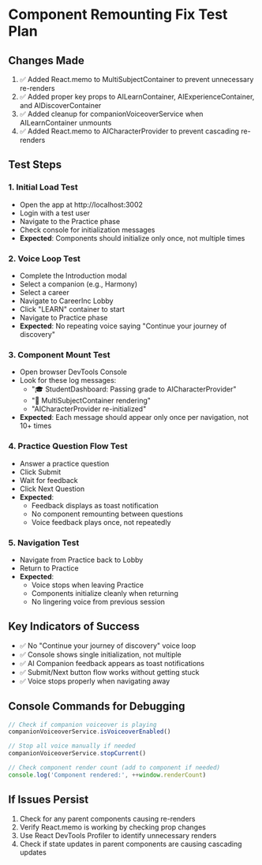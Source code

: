 # Component Remounting Fix Test Plan

## Changes Made
1. ✅ Added React.memo to MultiSubjectContainer to prevent unnecessary re-renders
2. ✅ Added proper key props to AILearnContainer, AIExperienceContainer, and AIDiscoverContainer
3. ✅ Added cleanup for companionVoiceoverService when AILearnContainer unmounts
4. ✅ Added React.memo to AICharacterProvider to prevent cascading re-renders

## Test Steps

### 1. Initial Load Test
- Open the app at http://localhost:3002
- Login with a test user
- Navigate to the Practice phase
- Check console for initialization messages
- **Expected**: Components should initialize only once, not multiple times

### 2. Voice Loop Test
- Complete the Introduction modal
- Select a companion (e.g., Harmony)
- Select a career
- Navigate to CareerInc Lobby
- Click "LEARN" container to start
- Navigate to Practice phase
- **Expected**: No repeating voice saying "Continue your journey of discovery"

### 3. Component Mount Test
- Open browser DevTools Console
- Look for these log messages:
  - "🎓 StudentDashboard: Passing grade to AICharacterProvider"
  - "🎯 MultiSubjectContainer rendering"
  - "AICharacterProvider re-initialized"
- **Expected**: Each message should appear only once per navigation, not 10+ times

### 4. Practice Question Flow Test
- Answer a practice question
- Click Submit
- Wait for feedback
- Click Next Question
- **Expected**: 
  - Feedback displays as toast notification
  - No component remounting between questions
  - Voice feedback plays once, not repeatedly

### 5. Navigation Test
- Navigate from Practice back to Lobby
- Return to Practice
- **Expected**: 
  - Voice stops when leaving Practice
  - Components initialize cleanly when returning
  - No lingering voice from previous session

## Key Indicators of Success
- ✅ No "Continue your journey of discovery" voice loop
- ✅ Console shows single initialization, not multiple
- ✅ AI Companion feedback appears as toast notifications
- ✅ Submit/Next button flow works without getting stuck
- ✅ Voice stops properly when navigating away

## Console Commands for Debugging
```javascript
// Check if companion voiceover is playing
companionVoiceoverService.isVoiceoverEnabled()

// Stop all voice manually if needed
companionVoiceoverService.stopCurrent()

// Check component render count (add to component if needed)
console.log('Component rendered:', ++window.renderCount)
```

## If Issues Persist
1. Check for any parent components causing re-renders
2. Verify React.memo is working by checking prop changes
3. Use React DevTools Profiler to identify unnecessary renders
4. Check if state updates in parent components are causing cascading updates